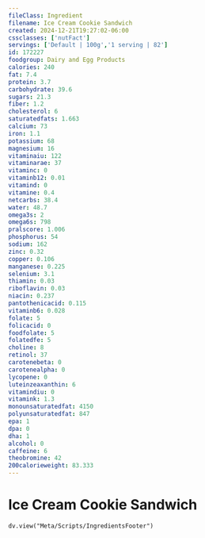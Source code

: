 ```yaml
---
fileClass: Ingredient
filename: Ice Cream Cookie Sandwich
created: 2024-12-21T19:27:02-06:00
cssclasses: ['nutFact']
servings: ['Default | 100g','1 serving | 82']
id: 172227
foodgroup: Dairy and Egg Products
calories: 240
fat: 7.4
protein: 3.7
carbohydrate: 39.6
sugars: 21.3
fiber: 1.2
cholesterol: 6
saturatedfats: 1.663
calcium: 73
iron: 1.1
potassium: 68
magnesium: 16
vitaminaiu: 122
vitaminarae: 37
vitaminc: 0
vitaminb12: 0.01
vitamind: 0
vitamine: 0.4
netcarbs: 38.4
water: 48.7
omega3s: 2
omega6s: 798
pralscore: 1.006
phosphorus: 54
sodium: 162
zinc: 0.32
copper: 0.106
manganese: 0.225
selenium: 3.1
thiamin: 0.03
riboflavin: 0.03
niacin: 0.237
pantothenicacid: 0.115
vitaminb6: 0.028
folate: 5
folicacid: 0
foodfolate: 5
folatedfe: 5
choline: 8
retinol: 37
carotenebeta: 0
carotenealpha: 0
lycopene: 0
luteinzeaxanthin: 6
vitamindiu: 0
vitamink: 1.3
monounsaturatedfat: 4150
polyunsaturatedfat: 847
epa: 1
dpa: 0
dha: 1
alcohol: 0
caffeine: 6
theobromine: 42
200calorieweight: 83.333
---
```


# Ice Cream Cookie Sandwich

```dataviewjs
dv.view("Meta/Scripts/IngredientsFooter")
```